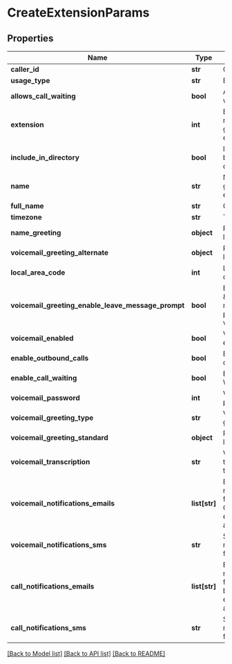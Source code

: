 # CreateExtensionParams

## Properties
Name | Type | Description | Notes
------------ | ------------- | ------------- | -------------
**caller_id** | **str** | Caller ID | [optional] 
**usage_type** | **str** | Extension type | [optional] 
**allows_call_waiting** | **bool** | Allows call waiting | [optional] 
**extension** | **int** | Extension number (auto-generated if empty) | [optional] 
**include_in_directory** | **bool** | Include in dial-by-name directory | [optional] 
**name** | **str** | Name (auto-generated if empty) | [optional] 
**full_name** | **str** | Contact name | [optional] 
**timezone** | **str** | Timezone | [optional] 
**name_greeting** | **object** | Recording lookup object | [optional] 
**voicemail_greeting_alternate** | **object** | Recording lookup object | [optional] 
**local_area_code** | **int** | Local area code | [optional] 
**voicemail_greeting_enable_leave_message_prompt** | **bool** | Enable the \&quot;leave a message\&quot; prompt for voicemail | [optional] 
**voicemail_enabled** | **bool** | Voicemail enabled | [optional] 
**enable_outbound_calls** | **bool** | Enable outgoing calls | [optional] 
**enable_call_waiting** | **bool** | Enable Call Waiting | [optional] 
**voicemail_password** | **int** | Voicemail password | [optional] 
**voicemail_greeting_type** | **str** | Voicemail greeting type | [optional] 
**voicemail_greeting_standard** | **object** | Recording lookup object | [optional] 
**voicemail_transcription** | **str** | Voicemail transcription type | [optional] 
**voicemail_notifications_emails** | **list[str]** | Email notifications for voicemails. Can be a single email or an array of emails | [optional] 
**voicemail_notifications_sms** | **str** | SMS notifications for voicemails | [optional] 
**call_notifications_emails** | **list[str]** | Email notifications for calls. Can be a single email or an array of emails | [optional] 
**call_notifications_sms** | **str** | SMS notifications for calls | [optional] 

[[Back to Model list]](../README.md#documentation-for-models) [[Back to API list]](../README.md#documentation-for-api-endpoints) [[Back to README]](../README.md)


